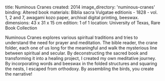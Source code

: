 title: Numinous Cranes 
created: 2014
image_directory: 'numinous-cranes'
binding: Altered book
materials: Biblia sacra Vulgatae editionis - 1828 -  vol. 1, 2 and 7, awagami kozo paper, archival digital printing, beeswax.
dimensions: 43 x 31 x 15 cm
edition: 1 of 1
location: University of Texas, Rare Book Collection

Numinous Cranes explores various spiritual traditions and tries to understand the need for prayer and meditation. The bible reader, the crane folder, each one of us long for the meaningful and walk the mysterious line between spiritual and secular. By deconstructing the sacred book and transforming it into a healing project, I created my own meditative journey. By incorporating words and beeswax in the folded structures and squaring the nests, I escaped from orthodoxy. By assembling the birds, you create the narrative!
